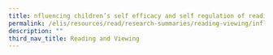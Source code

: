```yaml
---
title: nfluencing children’s self efficacy and self regulation of reading and writing
permalink: /elis/resources/read/research-summaries/reading-viewing/influencing-self-efficacy-of-reading-writing/
description: ""
third_nav_title: Reading and Viewing
---
```

